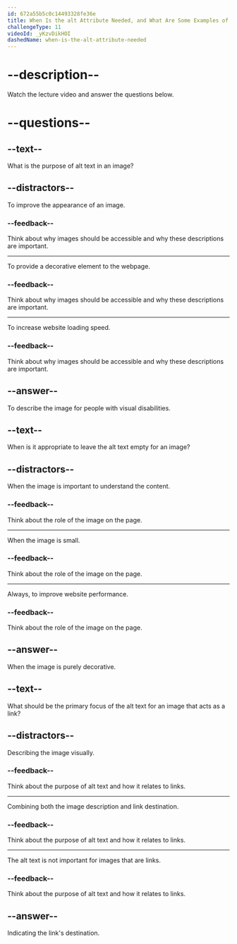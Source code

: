 ```yaml
---
id: 672a55b5c0c14493328fe36e
title: When Is the alt Attribute Needed, and What Are Some Examples of Good Alt Text?
challengeType: 11
videoId: _yKzvDikHOI
dashedName: when-is-the-alt-attribute-needed
---
```


# --description--

Watch the lecture video and answer the questions below.

# --questions--

## --text--

What is the purpose of alt text in an image?

## --distractors--

To improve the appearance of an image.

### --feedback--

Think about why images should be accessible and why these descriptions are important.

---

To provide a decorative element to the webpage.

### --feedback--

Think about why images should be accessible and why these descriptions are important.

---

To increase website loading speed.

### --feedback--

Think about why images should be accessible and why these descriptions are important.

## --answer--

To describe the image for people with visual disabilities.

## --text--

When is it appropriate to leave the alt text empty for an image?

## --distractors--

When the image is important to understand the content.

### --feedback--

Think about the role of the image on the page.

---

When the image is small.

### --feedback--

Think about the role of the image on the page.

---

Always, to improve website performance.

### --feedback--

Think about the role of the image on the page.

## --answer--

When the image is purely decorative.

## --text--

What should be the primary focus of the alt text for an image that acts as a link?

## --distractors--

Describing the image visually.

### --feedback--

Think about the purpose of alt text and how it relates to links.

---

Combining both the image description and link destination.

### --feedback--

Think about the purpose of alt text and how it relates to links.

---

The alt text is not important for images that are links.

### --feedback--

Think about the purpose of alt text and how it relates to links.

## --answer--

Indicating the link's destination.

